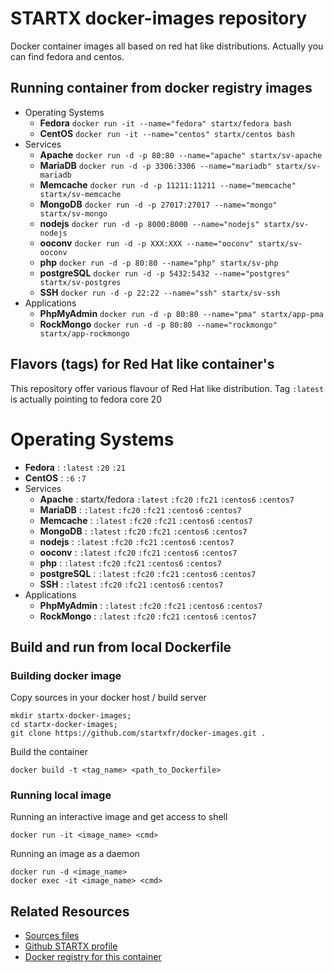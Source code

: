 # STARTX docker-images repository

Docker container images all based on red hat like distributions. Actually you can find fedora and centos.

## Running container from docker registry images
* Operating Systems
  * **Fedora** `docker run -it --name="fedora" startx/fedora bash`
  * **CentOS** `docker run -it --name="centos" startx/centos bash`
* Services
  * **Apache** `docker run -d -p 80:80 --name="apache" startx/sv-apache`
  * **MariaDB** `docker run -d -p 3306:3306 --name="mariadb" startx/sv-mariadb`
  * **Memcache** `docker run -d -p 11211:11211 --name="memcache" startx/sv-memcache`
  * **MongoDB** `docker run -d -p 27017:27017 --name="mongo" startx/sv-mongo`
  * **nodejs** `docker run -d -p 8000:8000 --name="nodejs" startx/sv-nodejs`
  * **ooconv** `docker run -d -p XXX:XXX --name="ooconv" startx/sv-ooconv`
  * **php** `docker run -d -p 80:80 --name="php" startx/sv-php`
  * **postgreSQL** `docker run -d -p 5432:5432 --name="postgres" startx/sv-postgres`
  * **SSH** `docker run -d -p 22:22 --name="ssh" startx/sv-ssh`
* Applications
  * **PhpMyAdmin** `docker run -d -p 80:80 --name="pma" startx/app-pma`
  * **RockMongo** `docker run -d -p 80:80 --name="rockmongo" startx/app-rockmongo`

## Flavors (tags) for Red Hat like container's

This repository offer various flavour of Red Hat like distribution. Tag `:latest` is actually pointing to fedora core 20

# Operating Systems
  * **Fedora** : `:latest` `:20` `:21`
  * **CentOS** : `:6` `:7`
* Services
  * **Apache** : startx/fedora `:latest` `:fc20` `:fc21` `:centos6` `:centos7`
  * **MariaDB** : `:latest` `:fc20` `:fc21` `:centos6` `:centos7`
  * **Memcache** : `:latest` `:fc20` `:fc21` `:centos6` `:centos7`
  * **MongoDB** : `:latest` `:fc20` `:fc21` `:centos6` `:centos7`
  * **nodejs** : `:latest` `:fc20` `:fc21` `:centos6` `:centos7`
  * **ooconv** : `:latest` `:fc20` `:fc21` `:centos6` `:centos7`
  * **php** : `:latest` `:fc20` `:fc21` `:centos6` `:centos7`
  * **postgreSQL** : `:latest` `:fc20` `:fc21` `:centos6` `:centos7`
  * **SSH** : `:latest` `:fc20` `:fc21` `:centos6` `:centos7`
* Applications
  * **PhpMyAdmin** : `:latest` `:fc20` `:fc21` `:centos6` `:centos7`
  * **RockMongo** : `:latest` `:fc20` `:fc21` `:centos6` `:centos7`

## Build and run from local Dockerfile
### Building docker image
Copy sources in your docker host / build server

	mkdir startx-docker-images; 
	cd startx-docker-images;
	git clone https://github.com/startxfr/docker-images.git .

Build the container

	docker build -t <tag_name> <path_to_Dockerfile>

### Running local image
Running an interactive image and get access to shell

	docker run -it <image_name> <cmd>

Running an image as a daemon

	docker run -d <image_name>
	docker exec -it <image_name> <cmd>

## Related Resources
* [Sources files](https://github.com/startxfr/docker-images/tree/master/)
* [Github STARTX profile](https://github.com/startxfr/docker-images)
* [Docker registry for this container](https://registry.hub.docker.com/u/startx/fedora/)